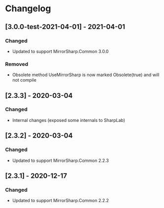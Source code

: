 # Changelog

## [3.0.0-test-2021-04-01] - 2021-04-01

### Changed
- Updated to support MirrorSharp.Common 3.0.0

### Removed
- Obsolete method UseMirrorSharp is now marked Obsolete(true) and will not compile

## [2.3.3] - 2020-03-04

### Changed
- Internal changes (exposed some internals to SharpLab)

## [2.3.2] - 2020-03-04

### Changed
- Updated to support MirrorSharp.Common 2.2.3

## [2.3.1] - 2020-12-17

### Changed
- Updated to support MirrorSharp.Common 2.2.2